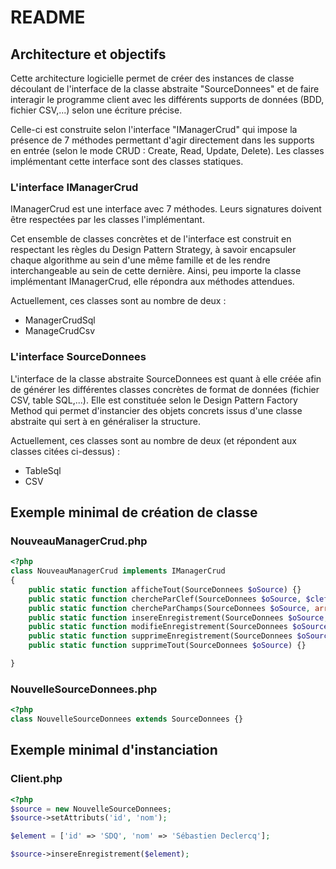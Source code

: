 # README
## Architecture et objectifs
Cette architecture logicielle permet de créer des instances de classe découlant
de l'interface de la classe abstraite "SourceDonnees" et de faire interagir le
programme client avec les différents supports de données (BDD, fichier CSV,...)
selon une écriture précise.

Celle-ci est construite selon l'interface "IManagerCrud" qui impose la présence
de 7 méthodes permettant d'agir directement dans les supports en entrée (selon
le mode CRUD : Create, Read, Update, Delete). Les classes implémentant
cette interface sont des classes statiques.

### L'interface IManagerCrud
IManagerCrud est une interface avec 7 méthodes. Leurs signatures doivent
être respectées par les classes l'implémentant.

Cet ensemble de classes concrètes et de l'interface est construit en respectant
les règles du Design Pattern Strategy, à savoir encapsuler chaque algorithme au
sein d'une même famille et de les rendre interchangeable au sein de cette
dernière. Ainsi, peu importe la classe implémentant IManagerCrud, elle répondra
aux méthodes attendues.

Actuellement, ces classes sont au nombre de deux :
- ManagerCrudSql
- ManageCrudCsv

### L'interface SourceDonnees
L'interface de la classe abstraite SourceDonnees est quant à elle créée afin
de générer les différentes classes concrètes de format de données (fichier CSV,
 table SQL,...). Elle est constituée selon le Design Pattern Factory Method qui
permet d'instancier des objets concrets issus d'une classe abstraite qui sert
à en généraliser la structure.

Actuellement, ces classes sont au nombre de deux (et répondent aux classes
citées ci-dessus) :
- TableSql
- CSV

## Exemple minimal de création de classe
### NouveauManagerCrud.php
```php
<?php
class NouveauManagerCrud implements IManagerCrud
{
    public static function afficheTout(SourceDonnees $oSource) {}
    public static function chercheParClef(SourceDonnees $oSource, $clef) {}
    public static function chercheParChamps(SourceDonnees $oSource, array $aDonnees) {}
    public static function insereEnregistrement(SourceDonnees $oSource, array $aAttributs) {}
    public static function modifieEnregistrement(SourceDonnees $oSource, $clef, array $aNouveauxAttributs) {}
    public static function supprimeEnregistrement(SourceDonnees $oSource, $clef) {}
    public static function supprimeTout(SourceDonnees $oSource) {}

}
```
### NouvelleSourceDonnees.php
```php
<?php
class NouvelleSourceDonnees extends SourceDonnees {}
```
## Exemple minimal d'instanciation
### Client.php
```php
<?php
$source = new NouvelleSourceDonnees;
$source->setAttributs('id', 'nom');

$element = ['id' => 'SDQ', 'nom' => 'Sébastien Declercq'];

$source->insereEnregistrement($element);

```

